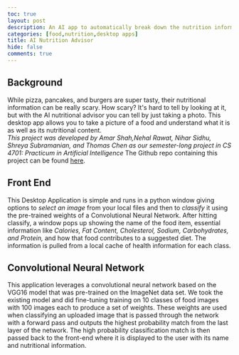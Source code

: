```yaml
---
toc: true
layout: post
description: An AI app to automatically break down the nutrition information from every day foods
categories: [food,nutrition,desktop apps]
title: AI Nutrition Advisor
hide: false
comments: true
---
```


## Background

While pizza, pancakes, and burgers are super tasty, their nutritional information can be really scary. How scary? It's hard to tell by looking at it, but with the AI nutritional advisor you can tell by just taking a photo. This desktop app allows you to take a picture of a food and understand what it is as well as its nutritional content. \
*This project was developed by Amar Shah,Nehal Rawat, Nihar Sidhu, Shreya Subramanian, and Thomas Chen as our semester-long project in CS 4701: Practicum in Artificial Intelligence*
The Github repo containing this project can be found [here](https://github.com/nehalrawat/AI-Nutrition-Project).

## Front End

This Desktop Application is simple and runs in a python window giving options to *select an image* from your local files and then to *classify* it using the pre-trained weights of a Convolutional Neural Network. After hitting classify, a window pops up showing the name of the food item, essential information like *Calories, Fat Content, Cholesterol, Sodium, Carbohydrates, and Protein,* and how that food contributes to a suggested diet. The information is pulled from a local cache of health information for each class.

## Convolutional Neural Network

This application leverages a convolutional neural network based on the VGG16 model that was pre-trained on the ImageNet data set. We took the existing model and did fine-tuning training on 10 classes of food images with 100 images each to produce a set of weights. These weights are used when classifying an uploaded image that is passed through the network with a forward pass and outputs the highest probability match from the last layer of the network. The high probability classification match is then passed back to the front-end where it is displayed to the user with its name and nutritional information. 
